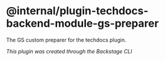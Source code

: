 # @internal/plugin-techdocs-backend-module-gs-preparer

The GS custom preparer for the techdocs plugin.

_This plugin was created through the Backstage CLI_
